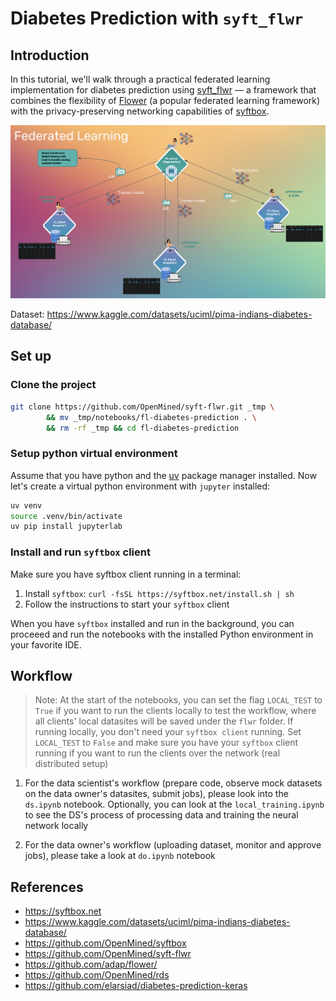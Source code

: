 # Diabetes Prediction with `syft_flwr`

## Introduction

In this tutorial, we'll walk through a practical federated learning implementation for diabetes prediction using [syft_flwr](https://github.com/OpenMined/syft-flwr) — a framework that combines the flexibility of [Flower](https://github.com/adap/flower/) (a popular federated learning framework) with the privacy-preserving networking capabilities of [syftbox](https://www.syftbox.net/).

![overview](./images/overview.png)

Dataset: https://www.kaggle.com/datasets/uciml/pima-indians-diabetes-database/

## Set up

### Clone the project
```bash
git clone https://github.com/OpenMined/syft-flwr.git _tmp \
		&& mv _tmp/notebooks/fl-diabetes-prediction . \
		&& rm -rf _tmp && cd fl-diabetes-prediction
```

### Setup python virtual environment
Assume that you have python and the [uv](https://docs.astral.sh/uv/) package manager installed. Now let's create a virtual python environment with `jupyter` installed:
```bash
uv venv
source .venv/bin/activate
uv pip install jupyterlab
```

### Install and run `syftbox` client
Make sure you have syftbox client running in a terminal:
1. Install `syftbox`: `curl -fsSL https://syftbox.net/install.sh | sh`
2. Follow the instructions to start your `syftbox` client

When you have `syftbox` installed and run in the background, you can proceeed and run the notebooks with the installed Python environment in your favorite IDE.

## Workflow
> Note: At the start of the notebooks, you can set the flag `LOCAL_TEST` to `True` if you want to run the clients locally to test the workflow, where all clients' local datasites will be saved under the `flwr` folder. If running locally, you don't need your `syftbox client` running. Set `LOCAL_TEST` to `False` and make sure you have your `syftbox` client running if you want to run the clients over the network (real distributed setup)

1. For the data scientist's workflow (prepare code, observe mock datasets on the data owner's datasites, submit jobs), please look into the `ds.ipynb` notebook. Optionally, you can look at the `local_training.ipynb` to see the DS's process of processing data and training the neural network locally

2. For the data owner's workflow (uploading dataset, monitor and approve jobs), please take a look at `do.ipynb` notebook

## References
- https://syftbox.net
- https://www.kaggle.com/datasets/uciml/pima-indians-diabetes-database/
- https://github.com/OpenMined/syftbox
- https://github.com/OpenMined/syft-flwr
- https://github.com/adap/flower/
- https://github.com/OpenMined/rds
- https://github.com/elarsiad/diabetes-prediction-keras
